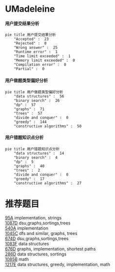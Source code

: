# UMadeleine

<!-- tabs:start -->



#### **用户提交结果分析**

```mermaid
pie title 用户提交结果分析
    "Accepted" :  23
    "Rejected" :  0
    "Wrong answer" :  25
    "Runtime error" :  1
    "Time limit exceeded" :  1
    "Memory limit exceeded" :  0
    "Compilation error" :  0
    "Partial" :  0
```

#### **用户做题类型偏好分析**

```mermaid
pie title 用户做题类型偏好分析
    "data structures" :  56
    "binary search" :  26
    "dp" :  57
    "graphs" :  71
    "trees" :  57
    "divide and conquer" :  0
    "greedy" :  144
    "constructive algorithms" :  50
```
#### **用户错题知识点分析**

```mermaid
pie title 用户错题知识点分析
    "data structures" :  14
    "binary search" :  4
    "dp" :  5
    "graphs" :  40
    "trees" :  2
    "divide and conquer" :  0
    "greedy" :  17
    "constructive algorithms" :  27
```



<!-- tabs:end -->
# 推荐题目
[95A](https://codeforces.com/contest/95/problem/A)		implementation,
                        strings		  
[1087D](https://codeforces.com/contest/1087/problem/D)		dsu,graphs,sortings,trees		  
[540A](https://codeforces.com/contest/540/problem/A)		implementation		  
[1045C](https://codeforces.com/contest/1045/problem/C)		dfs and similar,
                        graphs,
                        trees		  
[674D](https://codeforces.com/contest/674/problem/D)		dsu,graphs,sortings,trees		  
[1083F](https://codeforces.com/contest/1083/problem/F)		data structures		  
[676D](https://codeforces.com/contest/676/problem/D)		graphs,
                        implementation,
                        shortest paths		  
[286D](https://codeforces.com/contest/286/problem/D)		data structures,
                        sortings		  
[1085B](https://codeforces.com/contest/1085/problem/B)		math		  
[1217E](https://codeforces.com/contest/1217/problem/E)		data structures,
                        greedy,
                        implementation,
                        math		  
